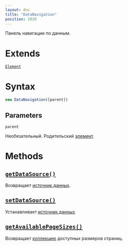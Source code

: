 ```yaml
---
layout: doc
title: "DataNavigation"
position: 1020
---
```


Панель навигации по данным.

# Extends

[`Element`](../../KeyConcepts/Element/)

# Syntax

```js
new DataNavigation([parent])
```

## Parameters

`parent`

Необязательный. Родительский [элемент](../../KeyConcepts/Element/).

# Methods

## [`getDataSource()`](DataNavigation.getDataSource/)

Возвращает [источник данных](../../DataSources/BaseDataSource/).

## [`setDataSource()`](DataNavigation.setDataSource/)

Устанавливает [источник данных](../../DataSources/BaseDataSource/).

## [`getAvailablePageSizes()`](DataNavigation.getAvailablePageSizes/)

Возвращает [коллекцию](../../KeyConcepts/Collection/) доступных размеров страниц.
